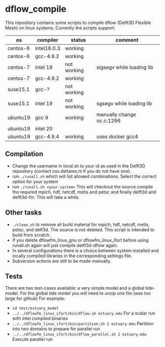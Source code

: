 # dflow_compile
This repository contains some scripts to compile dflow (Delft3D Flexible Mesh) on linux systems.
Currently the scripts support:

|os       | compiler    | status      | comment                       |
|---------|-------------|-------------|-------------------------------|
|centos-6 | intel18.0.3 | working     |                               |
|centos-6 | gcc-4.9.2   | working     |                               |
|centos-7 | intel 18    | not working | sigsegv while loading lib     |
|centos-7 | gcc-4.9.2   | working     |                               |
|suse15.1 | gcc-?       | not working |                               |
|suse15.1 | intel 19    | not working | sgsegv while loading lib      |
|ubuntu19 | gcc 9       | working     | manually change oc.c:1296     | 
|ubuntu19 | intel 20    |             |                               | 
|ubuntu19 | gcc-4.9.4   | working     | uses docker gcc4              | 

## Compilation
- Change the username in local.sh to your id as used in the Delft3D repository (contact oss.deltares.nl if you do not have one).
- run `./runall.sh` which will list allowed combinations. Select the correct option for your system 
- run `./runall.sh <your-system>` 
  This will checkout the source compile the required mpich, hdf, netcdf, metis and petsc and finally delft3d and delft3d-fm. This will take a while.
  
## Other tasks
- `./clean.sh` to remove all build material for mpich, hdf, netcdf, metis, petsc, and delf3d. The source is not deleted. This script is intended to build from scratch.
- If you delete dflowfm_linux_gnu or dflowfm_linux_ifort before using runall.sh again will just compile detft3d-dflow again.
- In several configurations there is a choice between system installed and locally compiled libraries in the corresponding settings file.
- Subversion actions are still to be made manually.

## Tests
There are two test-cases available: a very simple model and a global tide-model. For the global tide model you will need to unzip one file (was too large for github)
For example:
- `cd test/estuary_model`
- `../../dflowfm_linux_ifort/bin/dflow.sh estuary.mdu` For a scalar run with intel compiled binaries
- `../../dflowfm_linux_ifort/bin/partition.sh 2 estuary.mdu` Partition into two domains to prepare for parallel run
- `../../dflowfm_linux_ifort/bin/dflow_parallel.sh 2 estuary.mdu` Execute parallel run


